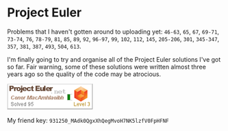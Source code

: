 # Project Euler

Problems that I haven't gotten around to uploading yet: `46-63`, `65`, `67`, `69-71`, `73-74`, `76`, `78-79`, `81`, `85`, `89`, `92`, `96-97`, `99`, `102`, `112`, `145`, `205-206`, `301`, `345-347`, `357`, `381`, `387`, `493`, `504`, `613`.

I'm finally going to try and organise all of the Project Euler solutions I've got so far. Fair warning, some of these solutions were written almost three years ago so the quality of the code may be atrocious.

![Profile](files/profile.png)

My friend key: `931250_MAdk0QgxXhQegMvoH7NK5lzfV0FpHFNF`
